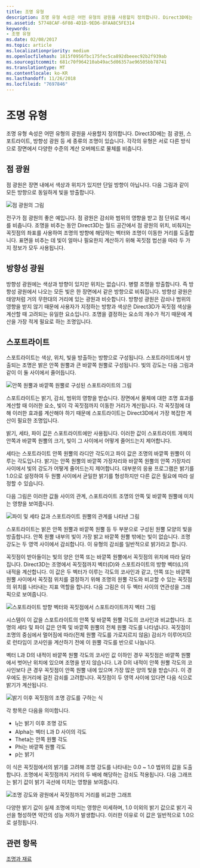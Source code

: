 ```yaml
---
title: 조명 유형
description: 조명 유형 속성은 어떤 유형의 광원을 사용할지 정의합니다. Direct3D에는 점 광원, 스포트라이트, 방향성 광원 등 세 종류의 조명이 있습니다.
ms.assetid: 57748CAF-6F08-4D1D-9ED6-8FAA8C5FE314
keywords:
- 조명 유형
ms.date: 02/08/2017
ms.topic: article
ms.localizationpriority: medium
ms.openlocfilehash: 1815f0956fbc175fec5ca892dbeeec92b2f939ab
ms.sourcegitcommit: 681c70f964210ab49ac5d06357ae96505bb78741
ms.translationtype: MT
ms.contentlocale: ko-KR
ms.lasthandoff: 11/26/2018
ms.locfileid: "7697846"
---
```

# <a name="light-types"></a>조명 유형


조명 유형 속성은 어떤 유형의 광원을 사용할지 정의합니다. Direct3D에는 점 광원, 스포트라이트, 방향성 광원 등 세 종류의 조명이 있습니다. 각각의 유형은 서로 다른 방식으로 장면에서 다양한 수준의 계산 오버헤드로 물체를 비춥니다.

## <a name="span-idpointlightspanspan-idpointlightspanspan-idpointlightspanpoint-light"></a><span id="Point_Light"></span><span id="point_light"></span><span id="POINT_LIGHT"></span>점 광원


점 광원은 장면 내에서 색상과 위치가 있지만 단일 방향이 아닙니다. 다음 그림과 같이 모든 방향으로 동일하게 빛을 방출합니다.

![점 광원의 그림](images/ptlight.png)

전구가 점 광원의 좋은 예입니다. 점 광원은 감쇠와 범위의 영향을 받고 점 단위로 메시를 비춥니다. 조명을 비추는 동안 Direct3D는 월드 공간에서 점 광원의 위치, 비춰지는 꼭짓점의 좌표를 사용하여 조명의 방향에 해당하는 벡터와 조명이 이동한 거리를 도출합니다. 표면을 비추는 데 빛이 얼마나 필요한지 계산하기 위해 꼭짓점 법선을 따라 두 가지 정보가 모두 사용됩니다.

## <a name="span-iddirectionallightspanspan-iddirectionallightspanspan-iddirectionallightspandirectional-light"></a><span id="Directional_Light"></span><span id="directional_light"></span><span id="DIRECTIONAL_LIGHT"></span>방향성 광원


방향성 광원에는 색상과 방향이 있지만 위치는 없습니다. 병렬 조명을 방출합니다. 즉 방향성 광원에서 나오는 모든 빛은 한 장면에서 같은 방향으로 비춰집니다. 방향성 광원은 태양처럼 거의 무한대의 거리에 있는 광원과 비슷합니다. 방향성 광원은 감쇠나 범위의 영향을 받지 않기 때문에 사용자가 지정하는 방향과 색상은 Direct3D가 꼭짓점 색상을 계산할 때 고려되는 유일한 요소입니다. 조명을 결정하는 요소의 개수가 적기 때문에 계산을 가장 적게 필요로 하는 조명입니다.

## <a name="span-idspotlightspanspan-idspotlightspanspan-idspotlightspanspotlight"></a><span id="SpotLight"></span><span id="spotlight"></span><span id="SPOTLIGHT"></span>스포트라이트


스포트라이트는 색상, 위치, 빛을 방출하는 방향으로 구성됩니다. 스포트라이트에서 방출되는 조명은 밝은 안쪽 원뿔과 큰 바깥쪽 원뿔로 구성됩니다. 빛의 강도는 다음 그림과 같이 이 둘 사이에서 줄어듭니다.

![안쪽 원뿔과 바깥쪽 원뿔로 구성된 스포트라이트의 그림](images/spotlt.png)

스포트라이트는 밝기, 감쇠, 범위의 영향을 받습니다. 장면에서 물체에 대한 조명 효과를 계산할 때 이러한 요소, 빛이 각 꼭짓점까지 이동한 거리가 계산됩니다. 각 꼭짓점에 대해 이러한 효과를 계산해야 하기 때문에 스포트라이트는 Direct3D에서 가장 복잡한 계산이 필요한 조명입니다.

밝기, 세타, 파이 값은 스포트라이트에만 사용됩니다. 이러한 값이 스포트라이트 개체의 안쪽과 바깥쪽 원뿔의 크기, 빛이 그 사이에서 어떻게 줄어드는지 제어합니다.

세타는 스포트라이트 안쪽 원뿔의 라디안 각도이고 파이 값은 조명의 바깥쪽 원뿔이 이루는 각도입니다. 밝기는 안쪽 원뿔의 바깥쪽 가장자리와 바깥쪽 원뿔의 안쪽 가장자리 사이에서 빛의 강도가 어떻게 줄어드는지 제어합니다. 대부분의 응용 프로그램은 밝기를 1.0으로 설정하여 두 원뿔 사이에서 균일한 밝기를 형성하지만 다른 값은 필요에 따라 설정할 수 있습니다.

다음 그림은 이러한 값들 사이의 관계, 스포트라이트 조명의 안쪽 및 바깥쪽 원뿔에 미치는 영향을 보여줍니다.

![파이 및 세타 값과 스포트라이트 원뿔의 관계를 나타낸 그림](images/spotlt2.png)

스포트라이트는 밝은 안쪽 원뿔과 바깥쪽 원뿔 등 두 부분으로 구성된 원뿔 모양의 빛을 방출합니다. 안쪽 원뿔 내부의 빛이 가장 밝고 바깥쪽 원뿔 밖에는 빛이 없습니다. 조명 강도는 두 영역 사이에서 감쇠합니다. 이 유형의 감쇠를 일반적으로 밝기라고 합니다.

꼭짓점이 받아들이는 빛의 양은 안쪽 또는 바깥쪽 원뿔에서 꼭짓점의 위치에 따라 달라집니다. Direct3D는 조명에서 꼭짓점까지 벡터(D)와 스포트라이트의 방향 벡터(L)의 내적을 계산합니다. 이 값은 두 벡터가 이루는 각도의 코사인과 같고, 안쪽 또는 바깥쪽 원뿔 사이에서 꼭짓점 위치를 결정하기 위해 조명의 원뿔 각도와 비교할 수 있는 꼭짓점의 위치를 나타내는 지표 역할을 합니다. 다음 그림은 이 두 벡터 사이의 연관성을 그래픽으로 보여줍니다.

![스포트라이트 방향 벡터와 꼭짓점에서 스포트라이트까지 벡터 그림](images/spotalg1.png)

시스템이 이 값을 스포트라이트의 안쪽 및 바깥쪽 원뿔 각도의 코사인과 비교합니다. 조명의 세타 및 파이 값은 안쪽 및 바깥쪽 원뿔의 전체 원뿔 각도를 나타냅니다. 꼭짓점이 조명의 중심에서 멀어짐에 따라(전체 원뿔 각도를 가로지르지 않음) 감쇠가 이루어지므로 런타임이 코사인을 계산하기 전에 이 원뿔 각도를 반으로 나눕니다.

벡터 L과 D의 내적이 바깥쪽 원뿔 각도의 코사인 값 이하인 경우 꼭짓점은 바깥쪽 원뿔에서 벗어난 위치에 있으며 조명을 받지 않습니다. L과 D의 내적이 안쪽 원뿔 각도의 코사인보다 큰 경우 꼭짓점이 안쪽 원뿔 내에 있으며 가장 많은 양의 빛을 받습니다. 이 경우에도 원거리에 걸친 감쇠를 고려합니다. 꼭짓점이 두 영역 사이에 있다면 다음 식으로 밝기가 계산됩니다.

![밝기 이후 꼭짓점의 조명 강도를 구하는 식](images/falloff.png)

각 항목은 다음을 의미합니다.

-   I<sub>f</sub>는 밝기 이후 조명 강도
-   Alpha는 벡터 L과 D 사이의 각도
-   Theta는 안쪽 원뿔 각도
-   Phi는 바깥쪽 원뿔 각도
-   p는 밝기

이 식은 꼭짓점에서의 밝기를 고려해 조명 강도를 나타내는 0.0 ~ 1.0 범위의 값을 도출합니다. 조명에서 꼭짓점까지 거리의 두 배에 해당하는 감쇠도 적용됩니다. 다음 그래프는 밝기 값이 밝기 곡선에 미치는 영향을 보여줍니다.

![조명 강도와 광원에서 꼭짓점까지 거리를 비교한 그래프](images/fallgraf.png)

다양한 밝기 값이 실제 조명에 미치는 영향은 미세하며, 1.0 이외의 밝기 값으로 밝기 곡선을 형성하면 약간의 성능 저하가 발생합니다. 이러한 이유로 이 값은 일반적으로 1.0으로 설정됩니다.

## <a name="span-idrelated-topicsspanrelated-topics"></a><span id="related-topics"></span>관련 항목


[조명과 재료](lights-and-materials.md)

 

 




